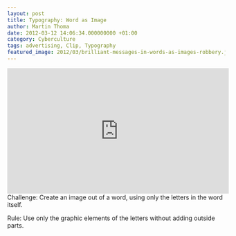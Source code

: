 ```yaml
---
layout: post
title: Typography: Word as Image
author: Martin Thoma
date: 2012-03-12 14:06:34.000000000 +01:00
category: Cyberculture
tags: advertising, Clip, Typography
featured_image: 2012/03/brilliant-messages-in-words-as-images-robbery.jpg
---
```

<iframe width="512" height="290" src="http://www.youtube.com/embed/J59n8FsoRLE" frameborder="0" allowfullscreen></iframe>
Challenge: Create an image out of a word, using only the letters in the word itself.

Rule: Use only the graphic elements of the letters without adding outside parts.
